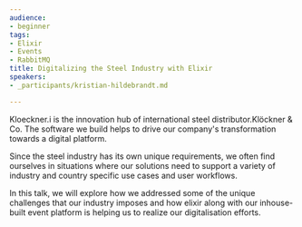 ```yaml
---
audience:
- beginner
tags:
- Elixir
- Events
- RabbitMQ
title: Digitalizing the Steel Industry with Elixir
speakers:
- _participants/kristian-hildebrandt.md

---
```

Kloeckner.i is the innovation hub of international steel distributor.Klöckner & Co. The software we build helps to drive our company's transformation towards a digital platform.

Since the steel industry has its own unique requirements, we often find ourselves in situations where our solutions need to support a variety of industry and country specific use cases and user workflows.

In this talk, we will explore how we addressed some of the unique challenges that our industry imposes and how elixir along with our inhouse-built event platform is helping us to realize our digitalisation efforts.
